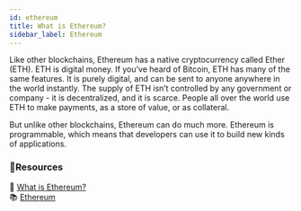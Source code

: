 ```yaml
---
id: ethereum
title: What is Ethereum?
sidebar_label: Ethereum
---
```


Like other blockchains, Ethereum has a native cryptocurrency called Ether (ETH). ETH is digital money. If you’ve heard of Bitcoin, ETH has many of the same features. It is purely digital, and can be sent to anyone anywhere in the world instantly. The supply of ETH isn’t controlled by any government or company - it is decentralized, and it is scarce. People all over the world use ETH to make payments, as a store of value, or as collateral.

But unlike other blockchains, Ethereum can do much more. Ethereum is programmable, which means that developers can use it to build new kinds of applications.

### **:scroll:Resources**

:book: [What is Ethereum?](https://ethereum.org/what-is-ethereum/) <br/>
:books: [Ethereum](https://ethereum.org/)